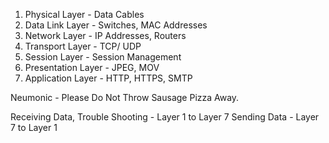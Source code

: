 1. Physical Layer - Data Cables
2. Data Link Layer - Switches, MAC Addresses
3. Network Layer - IP Addresses, Routers
4. Transport Layer - TCP/ UDP
5. Session Layer - Session Management
6. Presentation Layer - JPEG, MOV
7. Application Layer - HTTP, HTTPS, SMTP

Neumonic - Please Do Not Throw Sausage Pizza Away.

Receiving Data, Trouble Shooting - Layer 1 to Layer 7
Sending Data - Layer 7 to Layer 1